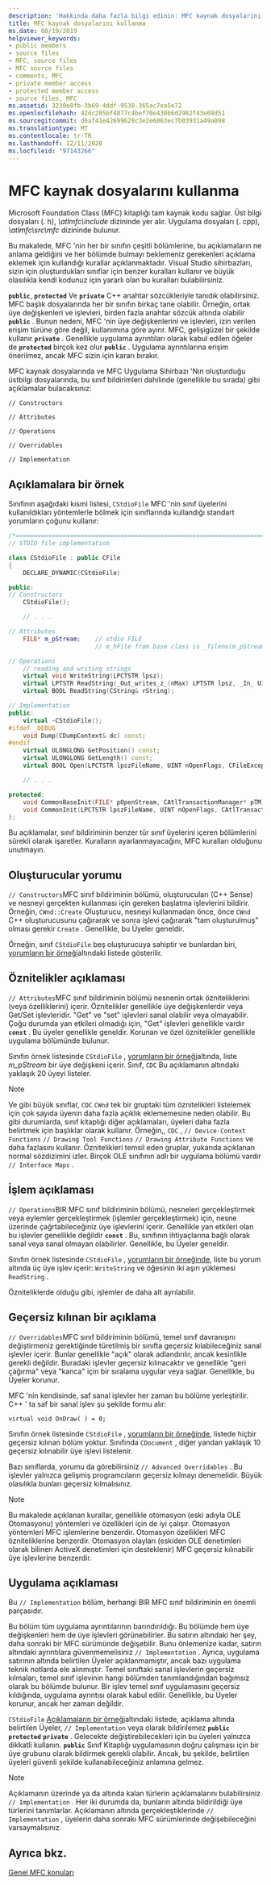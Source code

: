 ```yaml
---
description: 'Hakkında daha fazla bilgi edinin: MFC kaynak dosyalarını kullanma'
title: MFC kaynak dosyalarını kullanma
ms.date: 08/19/2019
helpviewer_keywords:
- public members
- source files
- MFC, source files
- MFC source files
- comments, MFC
- private member access
- protected member access
- source files, MFC
ms.assetid: 3230e8fb-3b69-4ddf-9538-365ac7ea5e72
ms.openlocfilehash: 42dc285bf4877c4bef70e430b6d2982f43e08d51
ms.sourcegitcommit: d6af41e42699628c3e2e6063ec7b03931a49a098
ms.translationtype: MT
ms.contentlocale: tr-TR
ms.lasthandoff: 12/11/2020
ms.locfileid: "97143266"
---
```

# <a name="using-the-mfc-source-files"></a>MFC kaynak dosyalarını kullanma

Microsoft Foundation Class (MFC) kitaplığı tam kaynak kodu sağlar. Üst bilgi dosyaları (. h), *\atlmfc\include* dizininde yer alır. Uygulama dosyaları (. cpp), *\atlmfc\src\mfc* dizininde bulunur.

Bu makalede, MFC 'nin her bir sınıfın çeşitli bölümlerine, bu açıklamaların ne anlama geldiğini ve her bölümde bulmayı beklemeniz gerekenleri açıklama eklemek için kullandığı kurallar açıklanmaktadır. Visual Studio sihirbazları, sizin için oluşturdukları sınıflar için benzer kuralları kullanır ve büyük olasılıkla kendi kodunuz için yararlı olan bu kuralları bulabilirsiniz.

**`public`**, **`protected`** Ve **`private`** C++ anahtar sözcükleriyle tanıdık olabilirsiniz. MFC başlık dosyalarında her bir sınıfın birkaç tane olabilir. Örneğin, ortak üye değişkenleri ve işlevleri, birden fazla anahtar sözcük altında olabilir **`public`** . Bunun nedeni, MFC 'nin üye değişkenlerini ve işlevleri, izin verilen erişim türüne göre değil, kullanımına göre ayırır. MFC, gelişigüzel bir şekilde kullanır **`private`** . Genellikle uygulama ayrıntıları olarak kabul edilen öğeler de **`protected`** birçok kez olur **`public`** . Uygulama ayrıntılarına erişim önerilmez, ancak MFC sizin için kararı bırakır.

MFC kaynak dosyalarında ve MFC Uygulama Sihirbazı 'Nın oluşturduğu üstbilgi dosyalarında, bu sınıf bildirimleri dahilinde (genellikle bu sırada) gibi açıklamalar bulacaksınız:

`// Constructors`

`// Attributes`

`// Operations`

`// Overridables`

`// Implementation`

## <a name="an-example-of-the-comments"></a><a name="an-example-of-the-comments"></a> Açıklamalara bir örnek

Sınıfının aşağıdaki kısmi listesi, `CStdioFile` MFC 'nin sınıf üyelerini kullanıldıkları yöntemlerle bölmek için sınıflarında kullandığı standart yorumların çoğunu kullanır:

```cpp
/*============================================================================*/
// STDIO file implementation

class CStdioFile : public CFile
{
    DECLARE_DYNAMIC(CStdioFile)

public:
// Constructors
    CStdioFile();

    // . . .

// Attributes
    FILE* m_pStream;    // stdio FILE
                        // m_hFile from base class is _fileno(m_pStream)

// Operations
    // reading and writing strings
    virtual void WriteString(LPCTSTR lpsz);
    virtual LPTSTR ReadString(_Out_writes_z_(nMax) LPTSTR lpsz, _In_ UINT nMax);
    virtual BOOL ReadString(CString& rString);

// Implementation
public:
    virtual ~CStdioFile();
#ifdef _DEBUG
    void Dump(CDumpContext& dc) const;
#endif
    virtual ULONGLONG GetPosition() const;
    virtual ULONGLONG GetLength() const;
    virtual BOOL Open(LPCTSTR lpszFileName, UINT nOpenFlags, CFileException* pError = NULL);

    // . . .

protected:
    void CommonBaseInit(FILE* pOpenStream, CAtlTransactionManager* pTM);
    void CommonInit(LPCTSTR lpszFileName, UINT nOpenFlags, CAtlTransactionManager* pTM);
};
```

Bu açıklamalar, sınıf bildiriminin benzer tür sınıf üyelerini içeren bölümlerini sürekli olarak işaretler. Kuralların ayarlanmayacağını, MFC kuralları olduğunu unutmayın.

## <a name="-constructors-comment"></a>Oluşturucular yorumu

`// Constructors`MFC sınıf bildiriminin bölümü, oluşturucuları (C++ Sense) ve nesneyi gerçekten kullanması için gereken başlatma işlevlerini bildirir. Örneğin, `CWnd::Create` Oluşturucu, nesneyi kullanmadan önce, önce `CWnd` C++ oluşturucusunu çağırarak ve sonra işlevi çağırarak "tam oluşturulmuş" olması gerekir `Create` . Genellikle, bu Üyeler geneldir.

Örneğin, sınıf `CStdioFile` beş oluşturucuya sahiptir ve bunlardan biri, [yorumların bir örneği](#an-example-of-the-comments)altındaki listede gösterilir.

## <a name="-attributes-comment"></a>Öznitelikler açıklaması

`// Attributes`MFC sınıf bildiriminin bölümü nesnenin ortak özniteliklerini (veya özelliklerini) içerir. Öznitelikler genellikle üye değişkenlerdir veya Get/Set işlevleridir. "Get" ve "set" işlevleri sanal olabilir veya olmayabilir. Çoğu durumda yan etkileri olmadığı için, "Get" işlevleri genellikle vardır **`const`** . Bu üyeler genellikle geneldir. Korunan ve özel öznitelikler genellikle uygulama bölümünde bulunur.

Sınıfın örnek listesinde `CStdioFile` , [yorumların bir örneği](#an-example-of-the-comments)altında, liste *m_pStream* bir üye değişkeni içerir. Sınıf, `CDC` Bu açıklamanın altındaki yaklaşık 20 üyeyi listeler.

> [!NOTE]
> Ve gibi büyük sınıflar, `CDC` `CWnd` tek bir gruptaki tüm öznitelikleri listelemek için çok sayıda üyenin daha fazla açıklık eklememesine neden olabilir. Bu gibi durumlarda, sınıf kitaplığı diğer açıklamaları, üyeleri daha fazla belirtmek için başlıklar olarak kullanır. Örneğin,, `CDC` , `// Device-Context Functions` `// Drawing Tool Functions` `// Drawing Attribute Functions` ve daha fazlasını kullanır. Öznitelikleri temsil eden gruplar, yukarıda açıklanan normal sözdizimini izler. Birçok OLE sınıfının adlı bir uygulama bölümü vardır `// Interface Maps` .

## <a name="-operations-comment"></a>İşlem açıklaması

`// Operations`BIR MFC sınıf bildiriminin bölümü, nesneleri gerçekleştirmek veya eylemler gerçekleştirmek (işlemler gerçekleştirmek) için, nesne üzerinde çağrtabileceğiniz üye işlevlerini içerir. Genellikle yan etkileri olan bu işlevler genellikle değildir **`const`** . Bu, sınıfının ihtiyaçlarına bağlı olarak sanal veya sanal olmayan olabilirler. Genellikle, bu Üyeler geneldir.

Sınıfın örnek listesinde `CStdioFile` , [yorumların bir örneğinde](#an-example-of-the-comments), liste bu yorum altında üç üye işlev içerir: `WriteString` ve öğesinin iki aşırı yüklemesi `ReadString` .

Özniteliklerde olduğu gibi, işlemler de daha alt ayrılabilir.

## <a name="-overridables-comment"></a>Geçersiz kılınan bir açıklama

`// Overridables`MFC sınıf bildiriminin bölümü, temel sınıf davranışını değiştirmeniz gerektiğinde türetilmiş bir sınıfta geçersiz kılabileceğiniz sanal işlevler içerir. Bunlar genellikle "açık" olarak adlandırılır, ancak kesinlikle gerekli değildir. Buradaki işlevler geçersiz kılınacaktır ve genellikle "geri çağırma" veya "kanca" için bir sıralama uygular veya sağlar. Genellikle, bu Üyeler korunur.

MFC 'nin kendisinde, saf sanal işlevler her zaman bu bölüme yerleştirilir. C++ ' ta saf bir sanal işlev şu şekilde formu alır:

`virtual void OnDraw( ) = 0;`

Sınıfın örnek listesinde `CStdioFile` , [yorumların bir örneğinde](#an-example-of-the-comments), listede hiçbir geçersiz kılınan bölüm yoktur. Sınıfında `CDocument` , diğer yandan yaklaşık 10 geçersiz kılınabilir üye işlevi listelenir.

Bazı sınıflarda, yorumu da görebilirsiniz `// Advanced Overridables` . Bu işlevler yalnızca gelişmiş programcıların geçersiz kılmayı denemelidir. Büyük olasılıkla bunları geçersiz kılmalısınız.

> [!NOTE]
> Bu makalede açıklanan kurallar, genellikle otomasyon (eski adıyla OLE Otomasyonu) yöntemleri ve özellikleri için de iyi çalışır. Otomasyon yöntemleri MFC işlemlerine benzerdir. Otomasyon özellikleri MFC özniteliklerine benzerdir. Otomasyon olayları (eskiden OLE denetimleri olarak bilinen ActiveX denetimleri için desteklenir) MFC geçersiz kılınabilir üye işlevlerine benzerdir.

## <a name="-implementation-comment"></a>Uygulama açıklaması

Bu `// Implementation` bölüm, herhangi BIR MFC sınıf bildiriminin en önemli parçasıdır.

Bu bölüm tüm uygulama ayrıntılarının barındırıldığı. Bu bölümde hem üye değişkenleri hem de üye işlevleri görünebilirler. Bu satırın altındaki her şey, daha sonraki bir MFC sürümünde değişebilir. Bunu önlemenize kadar, satırın altındaki ayrıntılara güvenmemelisiniz `// Implementation` . Ayrıca, uygulama satırının altında belirtilen Üyeler açıklanmamıştır, ancak bazı uygulama teknik notlarda ele alınmıştır. Temel sınıftaki sanal işlevlerin geçersiz kılmaları, temel sınıf işlevinin hangi bölümden tanımlandığından bağımsız olarak bu bölümde bulunur. Bir işlev temel sınıf uygulamasını geçersiz kıldığında, uygulama ayrıntısı olarak kabul edilir. Genellikle, bu Üyeler korunur, ancak her zaman değildir.

`CStdioFile` [Açıklamaların bir örneği](#an-example-of-the-comments)altındaki listede, açıklama altında belirtilen Üyeler, `// Implementation` veya olarak bildirilemez **`public`** **`protected`** **`private`** . Gelecekte değiştirebilecekleri için bu üyeleri yalnızca dikkatli kullanın. **`public`** Sınıf Kitaplığı uygulamasının doğru çalışması için bir üye grubunu olarak bildirmek gerekli olabilir. Ancak, bu şekilde, belirtilen üyeleri güvenli şekilde kullanabileceğiniz anlamına gelmez.

> [!NOTE]
> Açıklamanın üzerinde ya da altında kalan türlerin açıklamalarını bulabilirsiniz `// Implementation` . Her iki durumda da, bunların altında bildirildiği üye türlerini tanımlarlar. Açıklamanın altında gerçekleştiklerinde `// Implementation` , üyelerin daha sonrakı MFC sürümlerinde değişebileceğini varsaymalısınız.

## <a name="see-also"></a>Ayrıca bkz.

[Genel MFC konuları](../mfc/general-mfc-topics.md)
